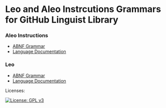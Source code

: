 # Leo and Aleo Instrcutions Grammars for GitHub Linguist Library

### Aleo Instructions
- [ABNF Grammar](https://github.com/AleoHQ/grammars/blob/master/aleo.abnf)
- [Language Documentation](https://developer.aleo.org/aleo)

### Leo
- [ABNF Grammar](https://github.com/AleoHQ/grammars/blob/master/leo.abnf)
- [Language Documentation](https://developer.aleo.org/leo)


Licenses:

[![License: GPL v3](https://img.shields.io/badge/License-GPLv3-blue.svg)](./LICENSE.md)
